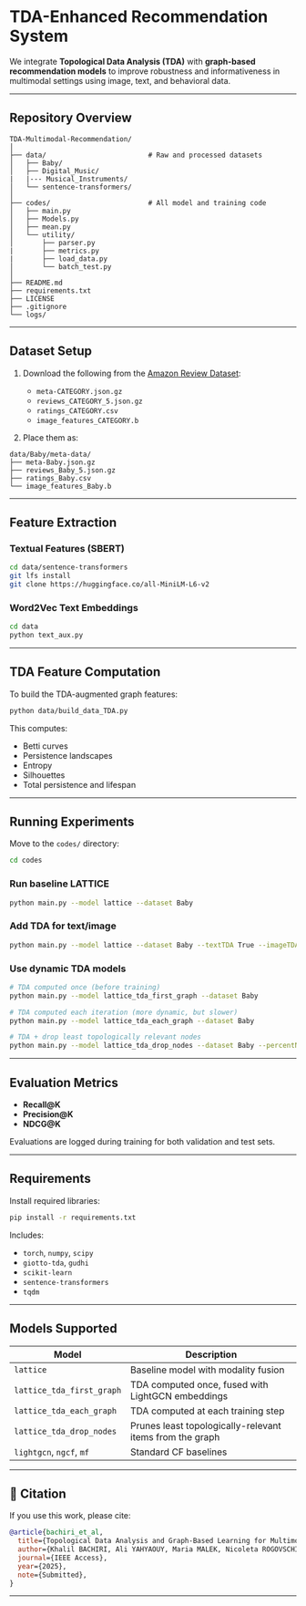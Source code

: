 # TDA-Enhanced Recommendation System


We integrate **Topological Data Analysis (TDA)** with **graph-based recommendation models** to improve robustness and informativeness in multimodal settings using image, text, and behavioral data.

---

## Repository Overview

```
TDA-Multimodal-Recommendation/
│
├── data/                         # Raw and processed datasets
│   ├── Baby/
│   ├── Digital_Music/
|   |--- Musical_Instruments/
│   └── sentence-transformers/
│
├── codes/                        # All model and training code
│   ├── main.py
│   ├── Models.py
│   ├── mean.py
│   └── utility/
│       ├── parser.py
|       ├── metrics.py
|       ├── load_data.py
│       └── batch_test.py
│
├── README.md                     
├── requirements.txt              
├── LICENSE                       
├── .gitignore                   
└── logs/                         
```

---

## Dataset Setup

1. Download the following from the [Amazon Review Dataset](http://jmcauley.ucsd.edu/data/amazon/links.html):
   - `meta-CATEGORY.json.gz`
   - `reviews_CATEGORY_5.json.gz`
   - `ratings_CATEGORY.csv`
   - `image_features_CATEGORY.b`

2. Place them as:
```
data/Baby/meta-data/
├── meta-Baby.json.gz
├── reviews_Baby_5.json.gz
├── ratings_Baby.csv
└── image_features_Baby.b
```

---

## Feature Extraction

### Textual Features (SBERT)

```bash
cd data/sentence-transformers
git lfs install
git clone https://huggingface.co/all-MiniLM-L6-v2
```

### Word2Vec Text Embeddings

```bash
cd data
python text_aux.py
```

---

## TDA Feature Computation
To build the TDA-augmented graph features:
```bash
python data/build_data_TDA.py
```

This computes:
- Betti curves
- Persistence landscapes
- Entropy
- Silhouettes
- Total persistence and lifespan

---

## Running Experiments

Move to the `codes/` directory:

```bash
cd codes
```

### Run baseline LATTICE

```bash
python main.py --model lattice --dataset Baby
```

### Add TDA for text/image

```bash
python main.py --model lattice --dataset Baby --textTDA True --imageTDA True
```

### Use dynamic TDA models

```bash
# TDA computed once (before training)
python main.py --model lattice_tda_first_graph --dataset Baby

# TDA computed each iteration (more dynamic, but slower)
python main.py --model lattice_tda_each_graph --dataset Baby

# TDA + drop least topologically relevant nodes
python main.py --model lattice_tda_drop_nodes --dataset Baby --percentNodesDropped 1
```

---

## Evaluation Metrics

- **Recall@K**
- **Precision@K**
- **NDCG@K**

Evaluations are logged during training for both validation and test sets.

---

## Requirements

Install required libraries:

```bash
pip install -r requirements.txt
```

Includes:
- `torch`, `numpy`, `scipy`
- `giotto-tda`, `gudhi`
- `scikit-learn`
- `sentence-transformers`
- `tqdm`

---

## Models Supported

| Model                      | Description                                                 |
|---------------------------|-------------------------------------------------------------|
| `lattice`                 | Baseline model with modality fusion                         |
| `lattice_tda_first_graph`| TDA computed once, fused with LightGCN embeddings           |
| `lattice_tda_each_graph` | TDA computed at each training step                          |
| `lattice_tda_drop_nodes` | Prunes least topologically-relevant items from the graph    |
| `lightgcn`, `ngcf`, `mf` | Standard CF baselines                                       |

---

## 🧾 Citation

If you use this work, please cite:

```bibtex
@article{bachiri_et_al,
  title={Topological Data Analysis and Graph-Based Learning for Multimodal Recommendation},
  author={Khalil BACHIRI, Ali YAHYAOUY, Maria MALEK, Nicoleta ROGOVSCHI},
  journal={IEEE Access},
  year={2025},
  note={Submitted},
}
```

---

